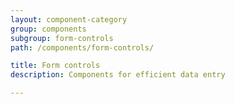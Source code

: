 ```yaml
---
layout: component-category
group: components
subgroup: form-controls
path: /components/form-controls/

title: Form controls
description: Components for efficient data entry

---
```

